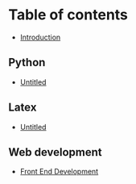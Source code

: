 # Table of contents

* [Introduction](README.md)

## Python

* [Untitled](python/untitled.md)

## Latex

* [Untitled](latex/untitled.md)

## Web development

* [Front End Development](web-development/front-end-development.md)

